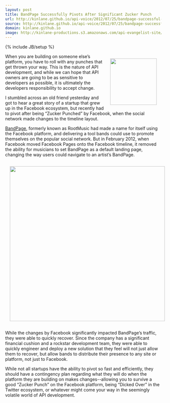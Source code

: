 ```yaml
---
layout: post
title: BandPage Successfully Pivots After Significant Zucker Punch
url: http://kinlane.github.io/api-voice/2012/07/25/bandpage-successful-pivots-after-significant-zucker-punch/
source: http://kinlane.github.io/api-voice/2012/07/25/bandpage-successful-pivots-after-significant-zucker-punch/
domain: kinlane.github.io
image: http://kinlane-productions.s3.amazonaws.com/api-evangelist-site/blog/BandPage-Logo-1.png
---
```

{% include JB/setup %}<p><p><a title="BandPage" href="http://www.bandpage.com/"><img style="padding: 15px;" src="http://kinlane-productions.s3.amazonaws.com/api-evangelist/bandpage/BandPage-Logo-1.png" alt="" width="150" align="right" /></a></p>
<p>When you are building on someone else&rsquo;s platform, you have to roll with any punches that get thrown your way. This is the nature of API development, and while we can hope that API owners are going to be as sensitive to developers as possible, it is ultimately the developers responsibility to accept change.</p>
<p>I stumbled across an old friend yesterday and got to hear a great story of a startup that grew up in the Facebook ecosystem, but recently had to pivot after being &ldquo;Zucker Punched&rdquo; by Facebook, when the social network made changes to the timeline layout.</p>
<p><a title="BandPage" href="http://www.bandpage.com/">BandPage</a>, formerly known as RootMusic had made a name for itself using the Facebook platform, and delivering a tool bands could use to promote themselves on the popular social network.  But in February 2012, when Facebook moved Facebook Pages onto the Facebook timeline, it removed the ability for musicians to set BandPage as a default landing page, changing the way users could navigate to an artist&rsquo;s BandPage.</p>
<p><img style="padding: 15px; display: block; margin-left: auto; margin-right: auto;" src="http://kinlane-productions.s3.amazonaws.com/api-evangelist/bandpage/bandpage-appdata.png" alt="" width="500" /></p>
<p>While the changes by Facebook significantly impacted BandPage&rsquo;s traffic, they were able to quickly recover. Since the company has a significant financial cushion and a rockstar development team, they were able to quickly engineer and deploy a new solution that they feel will not just allow them to recover, but allow bands to distribute their presence to any site or platform, not just to Facebook.</p>
<p>While not all startups have the ability to pivot so fast and efficiently, they should have a contingency plan regarding what they will do when the platform they are building on makes changes--allowing you to survive a good &ldquo;Zucker Punch&rdquo; on the Facebook platform, being &ldquo;Dicked Over&rdquo; in the Twitter ecosystem, or whatever might come your way in the seemingly volatile world of API development.</p></p>
